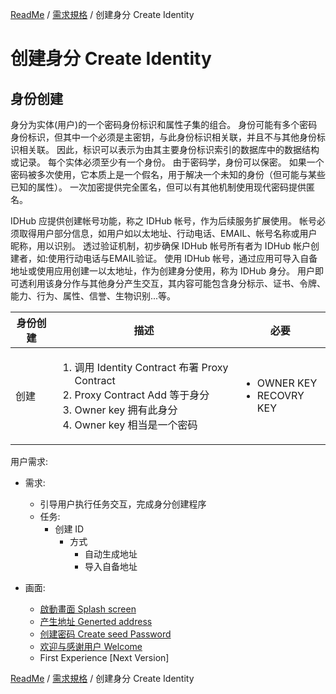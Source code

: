 [ReadMe](../README.md) / [需求規格](../requirements.md) / 创建身分 Create Identity

# 创建身分 Create Identity

## <a name="create-id">身份创建</a>

身分为实体(用户)的一个密码身份标识和属性子集的组合。 
身份可能有多个密码身份标识，但其中一个必须是主密钥，与此身份标识相关联，并且不与其他身份标识相关联。
因此，标识可以表示为由其主要身份标识索引的数据库中的数据结构或记录。 每个实体必须至少有一个身份。 由于密码学，身份可以保密。 如果一个密码被多次使用，它本质上是一个假名，用于解决一个未知的身份（但可能与某些已知的属性）。 一次加密提供完全匿名，但可以有其他机制使用现代密码提供匿名。

IDHub 应提供创建帐号功能，称之 IDHub 帐号，作为后续服务扩展使用。
帐号必须取得用户部分信息，如用户如以太地址、行动电话、EMAIL、帐号名称或用户昵称，用以识别。
透过验证机制，初步确保 IDHub 帐号所有者为 IDHub 帐户创建者，如:使用行动电话与EMAIL验证。
使用 IDHub 帐号，通过应用可导入自备地址或使用应用创建一以太地址，作为创建身分使用，称为 IDHub 身分。
用户即可透利用该身分作与其他身分产生交互，其内容可能包含身分标示、证书、令牌、能力、行为、属性、信誉、生物识别...等。

身份创建  | 描述  | 必要
------------- | ------------- | -------------
创建  | <ol><li>调用 Identity Contract 布署 Proxy Contract</li><li>Proxy Contract Add 等于身分</li><li>Owner key 拥有此身分</li><li>Owner key 相当是一个密码</li> | <ul><li>OWNER KEY</li><li>RECOVRY KEY</li></ul>

用户需求:

* 需求:
	* 引导用户执行任务交互，完成身分创建程序
	* 任务:
		* 创建 ID
			* 方式
				* 自动生成地址
				* 导入自备地址

* 画面:
	* [啟動畫面 Splash screen](splash.md)
	* [产生地址 Generted address](generted-address.md)
	* [创建密码 Create seed Password](create-password.md)
	* [欢迎与感谢用户 Welcome](welcome.md)
	* First Experience [Next Version]

[ReadMe](../README.md) / [需求規格](../requirements.md) / 创建身分 Create Identity